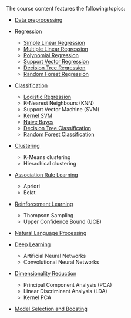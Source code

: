 The course content features the following topics:
* [Data preprocessing](https://github.com/Mufumi/Udemy-Machine-Learning-A_Z-Online_Course/tree/main/Python/Data%20pre-processing)

* [Regression](https://github.com/Mufumi/Udemy-Machine-Learning-A_Z-Online_Course/tree/main/Python/Regression)
  * [Simple Linear Regression](https://github.com/Mufumi/Udemy-Machine-Learning-A_Z-Online_Course/tree/main/Python/Regression/Simple%20Linear%20Regression)
  * [Multiple Linear Regression](https://github.com/Mufumi/Udemy-Machine-Learning-A_Z-Online_Course/tree/main/Python/Regression/Multiple%20Linear%20Regression)
  * [Polynomial Regression](https://github.com/Mufumi/Udemy-Machine-Learning-A_Z-Online_Course/tree/main/Python/Regression/Polynomial%20Regression)
  * [Support Vector Regression](https://github.com/Mufumi/Udemy-Machine-Learning-A_Z-Online_Course/tree/main/Python/Regression/Support%20Vector%20Regression)
  * [Decision Tree Regression](https://github.com/Mufumi/Udemy-Machine-Learning-A_Z-Online_Course/tree/main/Python/Regression/Decision%20Tree%20Regression)
  * [Random Forest Regression](https://github.com/Mufumi/Udemy-Machine-Learning-A_Z-Online_Course/tree/main/Python/Regression/Random%20Forest%20Regression)

* [Classification](https://github.com/Mufumi/Udemy-Machine-Learning-A_Z-Online_Course/tree/main/Python/Classification)
  * [Logistic Regression](https://github.com/Mufumi/Udemy-Machine-Learning-A_Z-Online_Course/tree/main/Python/Classification/Logistic%20Regression)
  * K-Nearest Neighbours (KNN)
  * Support Vector Machine (SVM)
  * [Kernel SVM](https://github.com/Mufumi/Udemy-Machine-Learning-A_Z-Online_Course/tree/main/Python/Classification/Kernel%20SVM)
  * [Naive Bayes](https://github.com/Mufumi/Udemy-Machine-Learning-A_Z-Online_Course/tree/main/Python/Classification/Naive%20Bayes)
  * [Decision Tree Classification](https://github.com/Mufumi/Udemy-Machine-Learning-A_Z-Online_Course/tree/main/Python/Classification/Decision%20Tree%20Classification)
  * [Random Forest Classification](https://github.com/Mufumi/Udemy-Machine-Learning-A_Z-Online_Course/tree/main/Python/Classification/Random%20Forest%20Classification)

* [Clustering](https://github.com/Mufumi/Udemy-Machine-Learning-A_Z-Online_Course/tree/main/Python/Clustering)
  * K-Means clustering
  * Hierachical clustering

* [Association Rule Learning](https://github.com/Mufumi/Udemy-Machine-Learning-A_Z-Online_Course/tree/main/Python/Association%20Rule%20Learning)
  * Apriori
  * Eclat

* [Reinforcement Learning](https://github.com/Mufumi/Udemy-Machine-Learning-A_Z-Online_Course/tree/main/Python/Reinforcement%20Learning)
  * Thompson Sampling
  * Upper Confidence Bound (UCB)

* [Natural Language Processing](https://github.com/Mufumi/Udemy-Machine-Learning-A_Z-Online_Course/tree/main/Python/Natural%20Language%20Processing)

* [Deep Learning](https://github.com/Mufumi/Udemy-Machine-Learning-A_Z-Online_Course/tree/main/Python/Deep%20Learning)
  * Artificial Neural Networks
  * Convolutional Neural Networks

* [Dimensionality Reduction](https://github.com/Mufumi/Udemy-Machine-Learning-A_Z-Online_Course/tree/main/Python/Dimensionality%20Reduction)
  * Principal Component Analysis (PCA)
  *  Linear Discriminant Analysis (LDA)
  *  Kernel PCA

* [Model Selection and Boosting](https://github.com/Mufumi/Udemy-Machine-Learning-A_Z-Online_Course/tree/main/Python/Model%20Selection%20and%20Boosting)
